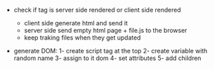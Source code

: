 + check if tag is server side rendered or client side rendered
    + client side generate html and send it
    + server side send empty html page + file.js to the browser
    + keep traking files when they get updated

+ generate DOM:
    1- create script tag at the top
    2- create variable with random name
    3- assign to it dom
    4- set attributes
    5- add children